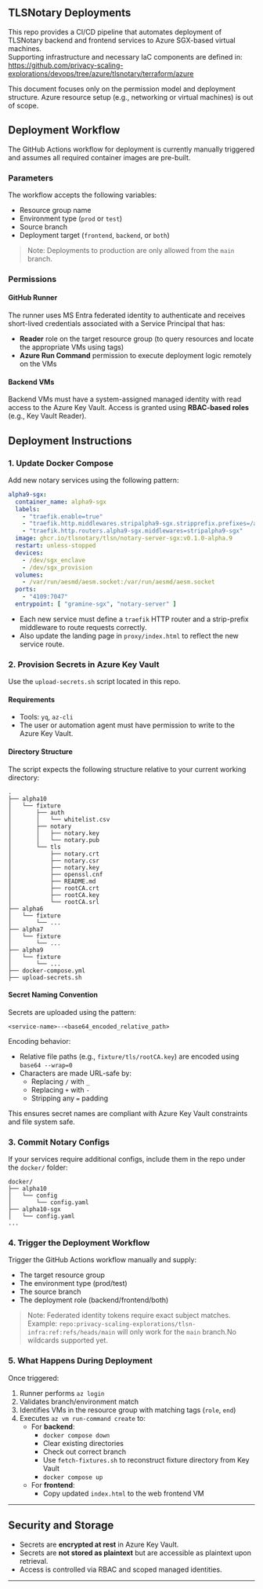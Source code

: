 ## TLSNotary Deployments

This repo provides a CI/CD pipeline that automates deployment of TLSNotary backend and frontend services to Azure SGX-based virtual machines.  
Supporting infrastructure and necessary IaC components are defined in:  
https://github.com/privacy-scaling-explorations/devops/tree/azure/tlsnotary/terraform/azure

This document focuses only on the permission model and deployment structure. Azure resource setup (e.g., networking or virtual machines) is out of scope.

## Deployment Workflow

The GitHub Actions workflow for deployment is currently manually triggered and assumes all required container images are pre-built.

### Parameters

The workflow accepts the following variables:

- Resource group name
- Environment type (`prod` or `test`)
- Source branch
- Deployment target (`frontend`, `backend`, or `both`)

> Note: Deployments to production are only allowed from the `main` branch.

### Permissions

#### GitHub Runner

The runner uses MS Entra federated identity to authenticate and receives short-lived credentials associated with a Service Principal that has:

- **Reader** role on the target resource group (to query resources and locate the appropriate VMs using tags)
- **Azure Run Command** permission to execute deployment logic remotely on the VMs

#### Backend VMs

Backend VMs must have a system-assigned managed identity with read access to the Azure Key Vault. Access is granted using **RBAC-based roles** (e.g., Key Vault Reader).

## Deployment Instructions

### 1. Update Docker Compose

Add new notary services using the following pattern:

```yaml
alpha9-sgx:
  container_name: alpha9-sgx
  labels:
    - "traefik.enable=true"
    - "traefik.http.middlewares.stripalpha9-sgx.stripprefix.prefixes=/alpha9-sgx"
    - "traefik.http.routers.alpha9-sgx.middlewares=stripalpha9-sgx"
  image: ghcr.io/tlsnotary/tlsn/notary-server-sgx:v0.1.0-alpha.9
  restart: unless-stopped
  devices:
    - /dev/sgx_enclave
    - /dev/sgx_provision
  volumes:
    - /var/run/aesmd/aesm.socket:/var/run/aesmd/aesm.socket
  ports:
    - "4109:7047"
  entrypoint: [ "gramine-sgx", "notary-server" ]
```

- Each new service must define a `traefik` HTTP router and a strip-prefix middleware to route requests correctly.
- Also update the landing page in `proxy/index.html` to reflect the new service route.

### 2. Provision Secrets in Azure Key Vault

Use the `upload-secrets.sh` script located in this repo.

#### Requirements

- Tools: `yq`, `az-cli`
- The user or automation agent must have permission to write to the Azure Key Vault.

#### Directory Structure

The script expects the following structure relative to your current working directory:

```
.
├── alpha10
│   └── fixture
│       ├── auth
│       │   └── whitelist.csv
│       ├── notary
│       │   ├── notary.key
│       │   └── notary.pub
│       └── tls
│           ├── notary.crt
│           ├── notary.csr
│           ├── notary.key
│           ├── openssl.cnf
│           ├── README.md
│           ├── rootCA.crt
│           ├── rootCA.key
│           └── rootCA.srl
├── alpha6
│   └── fixture
│       └── ...
├── alpha7
│   └── fixture
│       └── ...
├── alpha9
│   └── fixture
│       └── ...
├── docker-compose.yml
├── upload-secrets.sh
```

#### Secret Naming Convention

Secrets are uploaded using the pattern:

```
<service-name>--<base64_encoded_relative_path>
```

Encoding behavior:

- Relative file paths (e.g., `fixture/tls/rootCA.key`) are encoded using `base64 --wrap=0`
- Characters are made URL-safe by:
  - Replacing `/` with `_`
  - Replacing `+` with `-`
  - Stripping any `=` padding

This ensures secret names are compliant with Azure Key Vault constraints and file system safe.

### 3. Commit Notary Configs

If your services require additional configs, include them in the repo under the `docker/` folder:

```
docker/
├── alpha10
│   └── config
│       └── config.yaml
├── alpha10-sgx
│   └── config.yaml
...
```

### 4. Trigger the Deployment Workflow

Trigger the GitHub Actions workflow manually and supply:

- The target resource group
- The environment type (prod/test)
- The source branch
- The deployment role (backend/frontend/both)

> Note: Federated identity tokens require exact subject matches.
> Example: `repo:privacy-scaling-explorations/tlsn-infra:ref:refs/heads/main` will only work for the `main` branch.No wildcards supported yet.

### 5. What Happens During Deployment

Once triggered:

1. Runner performs `az login`
2. Validates branch/environment match
3. Identifies VMs in the resource group with matching tags (`role`, `end`)
4. Executes `az vm run-command create` to:
   - For **backend**:
     - `docker compose down`
     - Clear existing directories
     - Check out correct branch
     - Use `fetch-fixtures.sh` to reconstruct fixture directory from Key Vault
     - `docker compose up`
   - For **frontend**:
     - Copy updated `index.html` to the web frontend VM

---

## Security and Storage

- Secrets are **encrypted at rest** in Azure Key Vault.
- Secrets are **not stored as plaintext** but are accessible as plaintext upon retrieval.
- Access is controlled via RBAC and scoped managed identities.
---